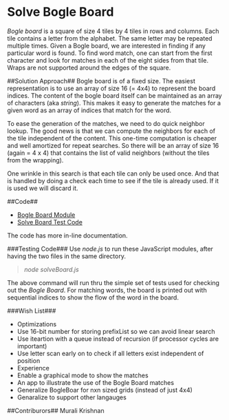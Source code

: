 # Solve Bogle Board

*Bogle board* is a square of size 4 tiles by 4 tiles in rows and columns. Each tile contains a letter from the alphabet. The same letter may be repeated multiple times. Given a Bogle board, we are interested in finding if any particular word is found. To find word match, one can start from the first character and look for matches in each of the eight sides from that tile. Wraps are not supported around the edges of the square.

##Solution Approach##
Bogle board is of a fixed size. The easiest representation is to use an array of size 16 (= 4x4) to represent the board indices. The content of the bogle board itself can be maintained as an array of characters (aka _string_). This makes it easy to generate the matches for a given word as an array of indices that match for the word.

To ease the generation of the matches, we need to do quick neighbor lookup. The good news is that we can compute the neighbors for each of the tile independent of the content. This one-time computation is cheaper and well amortized for repeat searches. So there will be an array of size 16 (again = 4 x 4) that contains the list of valid neighbors (without the tiles from the wrapping).

One wrinkle in this search is that each tile can only be used once. And that is handled by doing a check each time to see if the tile is already used. If it is used we will discard it.

##Code##
 * [Bogle Board Module](BogleBoard.js)
 * [Solve Board Test Code](solveBoard.js)

The code has more in-line documentation.

###Testing Code###
 Use *node.js* to run these JavaScript modules, after having the two files in the same directory.

> *node solveBoard.js* 

The above command will run thru the simple set of tests used for checking out the *Bogle Board*. For matching words, the board is printed out with sequential indices to show the flow of the word in the board.

###Wish List###
 * Optimizations 
  * Use 16-bit number for storing prefixList so we can avoid linear search
  * Use iteartion with a queue instead of recursion (if processor cycles are important)
  * Use letter scan early on to check if all letters exist independent of position
 * Experience
  * Enable a graphical mode to show the matches
  * An app to illustrate the use of the Bogle Board matches
  * Generalize BogleBoar for nxn sized grids (instead of just 4x4)
  * Genaralize to support other langauges

##Contriburors##
Murali Krishnan

